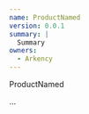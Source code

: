 ```yaml
---
name: ProductNamed
version: 0.0.1
summary: |
  Summary
owners:
  - Arkency
---
```


ProductNamed

...
